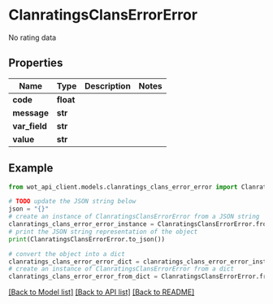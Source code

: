 # ClanratingsClansErrorError

No rating data

## Properties

Name | Type | Description | Notes
------------ | ------------- | ------------- | -------------
**code** | **float** |  | 
**message** | **str** |  | 
**var_field** | **str** |  | 
**value** | **str** |  | 

## Example

```python
from wot_api_client.models.clanratings_clans_error_error import ClanratingsClansErrorError

# TODO update the JSON string below
json = "{}"
# create an instance of ClanratingsClansErrorError from a JSON string
clanratings_clans_error_error_instance = ClanratingsClansErrorError.from_json(json)
# print the JSON string representation of the object
print(ClanratingsClansErrorError.to_json())

# convert the object into a dict
clanratings_clans_error_error_dict = clanratings_clans_error_error_instance.to_dict()
# create an instance of ClanratingsClansErrorError from a dict
clanratings_clans_error_error_from_dict = ClanratingsClansErrorError.from_dict(clanratings_clans_error_error_dict)
```
[[Back to Model list]](../README.md#documentation-for-models) [[Back to API list]](../README.md#documentation-for-api-endpoints) [[Back to README]](../README.md)


